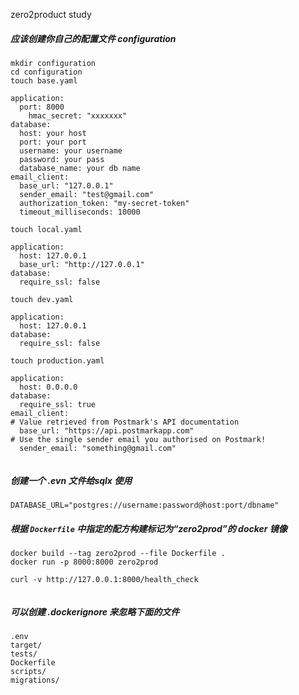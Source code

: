 zero2product study

##### 应该创建你自己的配置文件 configuration

```
mkdir configuration
cd configuration
touch base.yaml

application:
  port: 8000
    hmac_secret: "xxxxxxx"
database:
  host: your host
  port: your port
  username: your username
  password: your pass
  database_name: your db name
email_client:
  base_url: "127.0.0.1"
  sender_email: "test@gmail.com"
  authorization_token: "my-secret-token"
  timeout_milliseconds: 10000

touch local.yaml

application:
  host: 127.0.0.1
  base_url: "http://127.0.0.1"
database:
  require_ssl: false
  
touch dev.yaml

application:
  host: 127.0.0.1
database:
  require_ssl: false
  
touch production.yaml

application:
  host: 0.0.0.0
database:
  require_ssl: true
email_client:
# Value retrieved from Postmark's API documentation
  base_url: "https://api.postmarkapp.com"
# Use the single sender email you authorised on Postmark!
  sender_email: "something@gmail.com"
  
```

##### 创建一个 .evn 文件给sqlx 使用

```
DATABASE_URL="postgres://username:password@host:port/dbname"
```

##### 根据 `Dockerfile` 中指定的配方构建标记为“zero2prod”的 docker 镜像

```
docker build --tag zero2prod --file Dockerfile .
docker run -p 8000:8000 zero2prod

curl -v http://127.0.0.1:8000/health_check


```

##### 可以创建 .dockerignore 来忽略下面的文件

```
.env
target/
tests/
Dockerfile
scripts/
migrations/
```